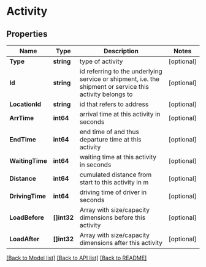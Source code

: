 # Activity

## Properties
Name | Type | Description | Notes
------------ | ------------- | ------------- | -------------
**Type** | **string** | type of activity | [optional] 
**Id** | **string** | id referring to the underlying service or shipment, i.e. the shipment or service this activity belongs to | [optional] 
**LocationId** | **string** | id that refers to address | [optional] 
**ArrTime** | **int64** | arrival time at this activity in seconds | [optional] 
**EndTime** | **int64** | end time of and thus departure time at this activity | [optional] 
**WaitingTime** | **int64** | waiting time at this activity in seconds | [optional] 
**Distance** | **int64** | cumulated distance from start to this activity in m | [optional] 
**DrivingTime** | **int64** | driving time of driver in seconds | [optional] 
**LoadBefore** | **[]int32** | Array with size/capacity dimensions before this activity | [optional] 
**LoadAfter** | **[]int32** | Array with size/capacity dimensions after this activity | [optional] 

[[Back to Model list]](../README.md#documentation-for-models) [[Back to API list]](../README.md#documentation-for-api-endpoints) [[Back to README]](../README.md)


